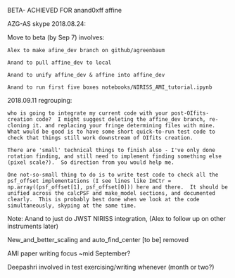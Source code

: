 BETA- ACHIEVED FOR anand0xff affine

AZG-AS skype 2018.08.24:

Move to beta (by Sep 7) involves:

	Alex to make afine_dev branch on github/agreenbaum
	
	Anand to pull affine_dev to local
	
	Anand to unify affine_dev & affine into affine_dev
	
	Anand to run first five boxes notebooks/NIRISS_AMI_tutorial.ipynb

2018.09.11 regrouping:

	who is going to integrate my current code with your post-OIfits-creation code?  I might suggest deleting the affine_dev branch, re-cloning it. and replacing your fringe determining files with mine.  What would be good is to have some short quick-to-run test code to check that things still work downstream of OIfits creation. 

	There are 'small' technical things to finish also - I've only done rotation finding, and still need to implement finding something else (pixel scale?).  So direction from you would help me. 

	One not-so-small thing to do is to write test code to check all the psf_offset implementations (I see lines like ImCtr = np.array((psf_offset[1], psf_offset[0])) here and there.  It should be unified across the calcPSF and make_model sections, and documented clearly.  This is probably best done when we look at the code simultaneously, skyping at the same time.


Note: Anand to just do JWST NIRISS integration, 
(Alex to follow up on other instruments later)

New_and_better_scaling and auto_find_center [to be] removed 

AMI paper writing focus ~mid September?

Deepashri involved in test exercising/writing whenever (month or two?)
